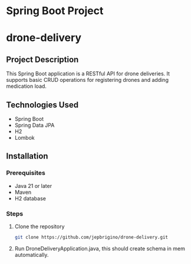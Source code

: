 # Spring Boot Project
# drone-delivery


## Project Description

This Spring Boot application is a RESTful API for drone deliveries. It supports basic CRUD operations for registering drones and adding medication load.

## Technologies Used
- Spring Boot
- Spring Data JPA
- H2
- Lombok

## Installation

### Prerequisites
- Java 21 or later
- Maven
- H2 database

### Steps
1. Clone the repository
   ```bash
   git clone https://github.com/jepbrigino/drone-delivery.git
   
2. Run DroneDeliveryApplication.java, this should create schema in mem automatically.
